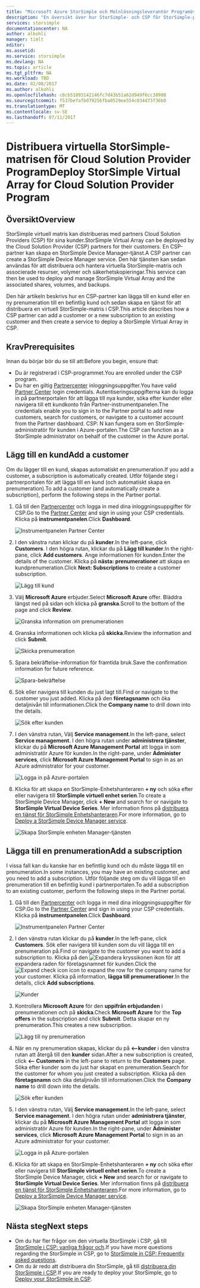 ```yaml
---
title: "Microsoft Azure StorSimple och Molnlösningsleverantör Programöversikt | Microsoft Docs"
description: "En översikt över hur StorSimple- och CSP för StorSimple-partner."
services: storsimple
documentationcenter: NA
author: alkohli
manager: timlt
editor: 
ms.assetid: 
ms.service: storsimple
ms.devlang: NA
ms.topic: article
ms.tgt_pltfrm: NA
ms.workload: TBD
ms.date: 02/08/2017
ms.author: alkohli
ms.openlocfilehash: c8cb51093142146fc7d43b51a62d949f6cc38988
ms.sourcegitcommit: f537befafb079256fba0529ee554c034d73f36b0
ms.translationtype: MT
ms.contentlocale: sv-SE
ms.lasthandoff: 07/11/2017
---
```

# <a name="deploy-storsimple-virtual-array-for-cloud-solution-provider-program"></a><span data-ttu-id="47e68-103">Distribuera virtuella StorSimple-matrisen för Cloud Solution Provider Program</span><span class="sxs-lookup"><span data-stu-id="47e68-103">Deploy StorSimple Virtual Array for Cloud Solution Provider Program</span></span>

## <a name="overview"></a><span data-ttu-id="47e68-104">Översikt</span><span class="sxs-lookup"><span data-stu-id="47e68-104">Overview</span></span>

<span data-ttu-id="47e68-105">StorSimple virtuell matris kan distribueras med partners Cloud Solution Providers (CSP) för sina kunder.</span><span class="sxs-lookup"><span data-stu-id="47e68-105">StorSimple Virtual Array can be deployed by the Cloud Solution Provider (CSP) partners for their customers.</span></span> <span data-ttu-id="47e68-106">En CSP-partner kan skapa en StorSimple Device Manager-tjänst.</span><span class="sxs-lookup"><span data-stu-id="47e68-106">A CSP partner can create a StorSimple Device Manager service.</span></span> <span data-ttu-id="47e68-107">Den här tjänsten kan sedan användas för att distribuera och hantera virtuella StorSimple-matris och associerade resurser, volymer och säkerhetskopieringar.</span><span class="sxs-lookup"><span data-stu-id="47e68-107">This service can then be used to deploy and manage StorSimple Virtual Array and the associated shares, volumes, and backups.</span></span>

<span data-ttu-id="47e68-108">Den här artikeln beskrivs hur en CSP-partner kan lägga till en kund eller en ny prenumeration till en befintlig kund och sedan skapa en tjänst för att distribuera en virtuell StorSimple-matris i CSP.</span><span class="sxs-lookup"><span data-stu-id="47e68-108">This article describes how a CSP partner can add a customer or a new subscription to an existing customer and then create a service to deploy a StorSimple Virtual Array in CSP.</span></span>

## <a name="prerequisites"></a><span data-ttu-id="47e68-109">Krav</span><span class="sxs-lookup"><span data-stu-id="47e68-109">Prerequisites</span></span>

<span data-ttu-id="47e68-110">Innan du börjar bör du se till att:</span><span class="sxs-lookup"><span data-stu-id="47e68-110">Before you begin, ensure that:</span></span>

- <span data-ttu-id="47e68-111">Du är registrerad i CSP-programmet.</span><span class="sxs-lookup"><span data-stu-id="47e68-111">You are enrolled under the CSP program.</span></span>
- <span data-ttu-id="47e68-112">Du har en giltig [Partnercenter](http://partnercenter.microsoft.com/) inloggningsuppgifter.</span><span class="sxs-lookup"><span data-stu-id="47e68-112">You have valid [Partner Center](http://partnercenter.microsoft.com/) login credentials.</span></span> <span data-ttu-id="47e68-113">Autentiseringsuppgifterna kan du logga in på partnerportalen för att lägga till nya kunder, söka efter kunder eller navigera till ett kundkonto från Partner-instrumentpanelen.</span><span class="sxs-lookup"><span data-stu-id="47e68-113">The credentials enable you to sign in to the Partner portal to add new customers, search for customers, or navigate to a customer account from the Partner dashboard.</span></span> <span data-ttu-id="47e68-114">CSP: N kan fungera som en StorSimple-administratör för kunden i Azure-portalen.</span><span class="sxs-lookup"><span data-stu-id="47e68-114">The CSP can function as a StorSimple administrator on behalf of the customer in the Azure portal.</span></span>
                             
## <a name="add-a-customer"></a><span data-ttu-id="47e68-115">Lägg till en kund</span><span class="sxs-lookup"><span data-stu-id="47e68-115">Add a customer</span></span>

<span data-ttu-id="47e68-116">Om du lägger till en kund, skapas automatiskt en prenumeration.</span><span class="sxs-lookup"><span data-stu-id="47e68-116">If you add a customer, a subscription is automatically created.</span></span> <span data-ttu-id="47e68-117">Utför följande steg i partnerportalen för att lägga till en kund (och automatiskt skapa en prenumeration).</span><span class="sxs-lookup"><span data-stu-id="47e68-117">To add a customer (and automatically create a subscription), perform the following steps in the Partner portal.</span></span>

1. <span data-ttu-id="47e68-118">Gå till den [Partnercenter](http://partnercenter.microsoft.com/) och logga in med dina inloggningsuppgifter för CSP.</span><span class="sxs-lookup"><span data-stu-id="47e68-118">Go to the [Partner Center](http://partnercenter.microsoft.com/) and sign in using your CSP credentials.</span></span> <span data-ttu-id="47e68-119">Klicka på **instrumentpanelen**.</span><span class="sxs-lookup"><span data-stu-id="47e68-119">Click **Dashboard**.</span></span>

     ![Instrumentpanelen Partner Center](./media/storsimple-partner-csp-deploy/image1.png)
                              
2. <span data-ttu-id="47e68-121">I den vänstra rutan klickar du på **kunder**.</span><span class="sxs-lookup"><span data-stu-id="47e68-121">In the left-pane, click **Customers**.</span></span> <span data-ttu-id="47e68-122">I den högra rutan, klickar du på **Lägg till kunder**.</span><span class="sxs-lookup"><span data-stu-id="47e68-122">In the right-pane, click **Add customers**.</span></span> <span data-ttu-id="47e68-123">Ange informationen för kunden.</span><span class="sxs-lookup"><span data-stu-id="47e68-123">Enter the details of the customer.</span></span> <span data-ttu-id="47e68-124">Klicka på **nästa: prenumerationer** att skapa en kundprenumeration.</span><span class="sxs-lookup"><span data-stu-id="47e68-124">Click **Next: Subscriptions** to create a customer subscription.</span></span>

    ![Lägg till kund](./media/storsimple-partner-csp-deploy/image2.png)

3.  <span data-ttu-id="47e68-126">Välj **Microsoft Azure** erbjuder.</span><span class="sxs-lookup"><span data-stu-id="47e68-126">Select **Microsoft Azure** offer.</span></span> <span data-ttu-id="47e68-127">Bläddra längst ned på sidan och klicka på **granska**.</span><span class="sxs-lookup"><span data-stu-id="47e68-127">Scroll to the bottom of the page and click **Review**.</span></span>

    ![Granska information om prenumerationen](./media/storsimple-partner-csp-deploy/image3.png)
                              
4. <span data-ttu-id="47e68-129">Granska informationen och klicka på **skicka**.</span><span class="sxs-lookup"><span data-stu-id="47e68-129">Review the information and click **Submit**.</span></span>

    ![Skicka prenumeration](./media/storsimple-partner-csp-deploy/image4.png)

5. <span data-ttu-id="47e68-131">Spara bekräftelse-information för framtida bruk.</span><span class="sxs-lookup"><span data-stu-id="47e68-131">Save the confirmation information for future reference.</span></span>

    ![Spara-bekräftelse](./media/storsimple-partner-csp-deploy/image5.png)

6. <span data-ttu-id="47e68-133">Sök eller navigera till kunden du just lagt till.</span><span class="sxs-lookup"><span data-stu-id="47e68-133">Find or navigate to the customer you just added.</span></span> <span data-ttu-id="47e68-134">Klicka på den **företagsnamn** och öka detaljnivån till informationen.</span><span class="sxs-lookup"><span data-stu-id="47e68-134">Click the **Company name** to drill down into the details.</span></span>

    ![Sök efter kunden](./media/storsimple-partner-csp-deploy/image6.png)  

7. <span data-ttu-id="47e68-136">I den vänstra rutan, Välj **Service management**.</span><span class="sxs-lookup"><span data-stu-id="47e68-136">In the left-pane, select **Service management**.</span></span> <span data-ttu-id="47e68-137">I den högra rutan under **administrera tjänster**, klickar du på **Microsoft Azure Management Portal** att logga in som administratör Azure för kunden.</span><span class="sxs-lookup"><span data-stu-id="47e68-137">In the right-pane, under **Administer services**, click **Microsoft Azure Management Portal** to sign in as an Azure administrator for your customer.</span></span>

    ![Logga in på Azure-portalen](./media/storsimple-partner-csp-deploy/image9.png)

8. <span data-ttu-id="47e68-139">Klicka för att skapa en StorSimple-Enhetshanteraren **+ ny** och söka efter eller navigera till **StorSimple virtuell enhet serien**.</span><span class="sxs-lookup"><span data-stu-id="47e68-139">To create a StorSimple Device Manager, click **+ New** and search for or navigate to **StorSimple Virtual Device Series**.</span></span> <span data-ttu-id="47e68-140">Mer information finns på [distribuera en tjänst för StorSimple Enhetshanteraren](storsimple-virtual-array-manage-service.md).</span><span class="sxs-lookup"><span data-stu-id="47e68-140">For more information, go to [Deploy a StorSimple Device Manager service](storsimple-virtual-array-manage-service.md).</span></span>

    ![Skapa StorSimple enheten Manager-tjänsten](./media/storsimple-partner-csp-deploy/image8.png)


## <a name="add-a-subscription"></a><span data-ttu-id="47e68-142">Lägga till en prenumeration</span><span class="sxs-lookup"><span data-stu-id="47e68-142">Add a subscription</span></span>

<span data-ttu-id="47e68-143">I vissa fall kan du kanske har en befintlig kund och du måste lägga till en prenumeration.</span><span class="sxs-lookup"><span data-stu-id="47e68-143">In some instances, you may have an existing customer, and you need to add a subscription.</span></span> <span data-ttu-id="47e68-144">Utför följande steg om du vill lägga till en prenumeration till en befintlig kund i partnerportalen.</span><span class="sxs-lookup"><span data-stu-id="47e68-144">To add a subscription to an existing customer, perform the following steps in the Partner portal.</span></span>

1. <span data-ttu-id="47e68-145">Gå till den [Partnercenter](http://partnercenter.microsoft.com/) och logga in med dina inloggningsuppgifter för CSP.</span><span class="sxs-lookup"><span data-stu-id="47e68-145">Go to the [Partner Center](http://partnercenter.microsoft.com/) and sign in using your CSP credentials.</span></span> <span data-ttu-id="47e68-146">Klicka på **instrumentpanelen**.</span><span class="sxs-lookup"><span data-stu-id="47e68-146">Click **Dashboard**.</span></span>

     ![Instrumentpanelen Partner Center](./media/storsimple-partner-csp-deploy/image1.png)
                              
2. <span data-ttu-id="47e68-148">I den vänstra rutan klickar du på **kunder**.</span><span class="sxs-lookup"><span data-stu-id="47e68-148">In the left-pane, click **Customers**.</span></span> <span data-ttu-id="47e68-149">Sök eller navigera till kunden som du vill lägga till en prenumeration på.</span><span class="sxs-lookup"><span data-stu-id="47e68-149">Find or navigate to the customer you want to add a subscription to.</span></span> <span data-ttu-id="47e68-150">Klicka på den ![Expandera kryssikonen](./media/storsimple-partner-csp-deploy/expand_pane_icon.png) ikon för att expandera raden för företagsnamnet för kunden.</span><span class="sxs-lookup"><span data-stu-id="47e68-150">Click the ![Expand check icon](./media/storsimple-partner-csp-deploy/expand_pane_icon.png) icon to expand the row for the company name for your customer.</span></span> <span data-ttu-id="47e68-151">Klicka på information, **lägga till prenumerationer**.</span><span class="sxs-lookup"><span data-stu-id="47e68-151">In the details, click **Add subscriptions**.</span></span>

    ![Kunder](./media/storsimple-partner-csp-deploy/image10.png)

3. <span data-ttu-id="47e68-153">Kontrollera **Microsoft Azure** för den **uppifrån erbjudanden** i prenumerationen och på **skicka**.</span><span class="sxs-lookup"><span data-stu-id="47e68-153">Check **Microsoft Azure** for the **Top offers** in the subscription and click **Submit**.</span></span> <span data-ttu-id="47e68-154">Detta skapar en ny prenumeration.</span><span class="sxs-lookup"><span data-stu-id="47e68-154">This creates a new subscription.</span></span>

    ![Lägg till ny prenumeration](./media/storsimple-partner-csp-deploy/image11.png)

6. <span data-ttu-id="47e68-156">När en ny prenumeration skapas, klickar du på **<--kunder** i den vänstra rutan att återgå till den **kunder** sidan.</span><span class="sxs-lookup"><span data-stu-id="47e68-156">After a new subscription is created, click **<-- Customers** in the left-pane to return to the **Customers** page.</span></span> <span data-ttu-id="47e68-157">Söka efter kunder som du just har skapat en prenumeration.</span><span class="sxs-lookup"><span data-stu-id="47e68-157">Search for the customer for whom you just created a subscription.</span></span> <span data-ttu-id="47e68-158">Klicka på den **företagsnamn** och öka detaljnivån till informationen.</span><span class="sxs-lookup"><span data-stu-id="47e68-158">Click the **Company name** to drill down into the details.</span></span>

    ![Sök efter kunden](./media/storsimple-partner-csp-deploy/image6.png)  

7. <span data-ttu-id="47e68-160">I den vänstra rutan, Välj **Service management**.</span><span class="sxs-lookup"><span data-stu-id="47e68-160">In the left-pane, select **Service management**.</span></span> <span data-ttu-id="47e68-161">I den högra rutan under **administrera tjänster**, klickar du på **Microsoft Azure Management Portal** att logga in som administratör Azure för kunden.</span><span class="sxs-lookup"><span data-stu-id="47e68-161">In the right-pane, under **Administer services**, click **Microsoft Azure Management Portal** to sign in as an Azure administrator for your customer.</span></span>

    ![Logga in på Azure-portalen](./media/storsimple-partner-csp-deploy/image9.png)

8. <span data-ttu-id="47e68-163">Klicka för att skapa en StorSimple-Enhetshanteraren **+ ny** och söka efter eller navigera till **StorSimple virtuell enhet serien**.</span><span class="sxs-lookup"><span data-stu-id="47e68-163">To create a StorSimple Device Manager, click **+ New** and search for or navigate to **StorSimple Virtual Device Series**.</span></span> <span data-ttu-id="47e68-164">Mer information finns på [distribuera en tjänst för StorSimple Enhetshanteraren](storsimple-virtual-array-manage-service.md).</span><span class="sxs-lookup"><span data-stu-id="47e68-164">For more information, go to [Deploy a StorSimple Device Manager service](storsimple-virtual-array-manage-service.md).</span></span>

    ![Skapa StorSimple enheten Manager-tjänsten](./media/storsimple-partner-csp-deploy/image8.png)

## <a name="next-steps"></a><span data-ttu-id="47e68-166">Nästa steg</span><span class="sxs-lookup"><span data-stu-id="47e68-166">Next steps</span></span>

- <span data-ttu-id="47e68-167">Om du har fler frågor om den virtuella StorSimple i CSP, gå till [StorSimple i CSP: vanliga frågor och](storsimple-partner-csp-faq.md).</span><span class="sxs-lookup"><span data-stu-id="47e68-167">If you have more questions regarding the StorSimple in CSP, go to [StorSimple in CSP: Frequently asked questions](storsimple-partner-csp-faq.md).</span></span>
- <span data-ttu-id="47e68-168">Om du är redo att distribuera din StorSimple, gå till [distribuera din StorSimple i CSP](storsimple-partner-csp-deploy.md).</span><span class="sxs-lookup"><span data-stu-id="47e68-168">If you are ready to deploy your StorSimple, go to [Deploy your StorSimple in CSP](storsimple-partner-csp-deploy.md).</span></span>
